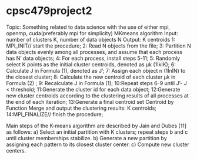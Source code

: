 # cpsc479project2
Topic: Something related to data science with the use of either mpi, openmp, cuda(preferably mpi for simplicity)
MKmeans algorithm
Input: number of clusters K, number of data objects N
Output: K centroids
1: MPI_INIT// start the procedure;
2: Read N objects from the file;
3: Partition N data objects evenly among all
processes, and assume that each process has N’
data objects;
4: For each process, install steps 5-11;
5: Randomly select K points as the initial cluster
centroids, denoted as μk (1İkİK);
6: Calculate J in Formula (1), denoted as J’;
7: Assign each object n (1İnİN) to the closest
cluster;
8: Calculate the new centroid of each cluster μk in
Formula (2) ;
9: Recalculate J in Formula (1);
10:Repeat steps 6-9 until J’- J < threshold;
11:Generate the cluster id for each data object;
12:Generate new cluster centroids according to the
clustering results of all processes at the end of
each iteration;
13:Generate a final centroid set Centroid by
Function Merge and output the clustering results:
K centroids;
14:MPI_FINALIZE// finish the procedure;

Main steps of the K-means algorithm are described by
Jain and Dubes [11] as follows:
a) Select an initial partition with K clusters; repeat
steps b and c until cluster memberships stabilize.
b) Generate a new partition by assigning each pattern
to its closest cluster center.
c) Compute new cluster centers. 
